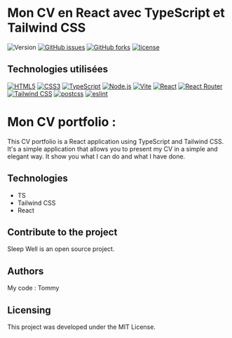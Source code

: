 # Mon CV en React avec TypeScript et Tailwind CSS

![Version](https://img.shields.io/badge/version-0.0.1-005bff)
[![GitHub issues](https://img.shields.io/github/issues/tommy-req/P14-OPC-Wealth-Health)](https://github.com/tiamygarden/p14_react_wealth_health/issues)
[![GitHub forks](https://img.shields.io/github/forks/tommy-req/P14-OPC-Wealth-Health)](https://github.com/tiamygarden/p14_react_wealth_health/forks)
[![license](https://img.shields.io/github/license/ankitskvmdam/clean-jsdoc-theme)](https://github.com/ankitskvmdam/clean-jsdoc-theme/blob/master/LICENSE)

## Technologies utilisées

[![HTML5](https://img.shields.io/badge/HTML5-5.0-orange)](https://developer.mozilla.org/fr/docs/Web/HTML)
[![CSS3](https://img.shields.io/badge/CSS3-3.0-blue)](https://developer.mozilla.org/fr/docs/Web/CSS)
[![TypeScript](https://img.shields.io/badge/TypeScript-5.0.2-blue)](https://developer.mozilla.org/fr/docs/Web/JavaScript)
[![Node.js](https://img.shields.io/badge/Node.js-18.16-green)](https://nodejs.org/)
[![Vite](https://img.shields.io/badge/Vite-4.4.0-yellow)](https://vitejs.dev/)
[![React](https://img.shields.io/badge/React-18.2-blueviolet)](https://reactjs.org/)
[![React Router](https://img.shields.io/badge/React_Router-6.15.0-orange)](https://reactrouter.com/)
[![Tailwind CSS](https://img.shields.io/badge/Tailwind_CSS-3.3.3-blue)](https://tailwindcss.com/)
[![postcss](https://img.shields.io/badge/postcss-8.4.29-yellow)](https://postcss.org/)
[![eslint](https://img.shields.io/badge/eslint-8.48.0-red)](https://eslint.org/)

# Mon CV portfolio :

This CV portfolio is a React application using TypeScript and Tailwind CSS.
It's a simple application that allows you to present my CV in a simple and elegant way.
It show you what I can do and what I have done.

## Technologies

- TS
- Tailwind CSS
- React

## Contribute to the project

Sleep Well is an open source project.

## Authors

My code : Tommy

## Licensing

This project was developed under the MIT License.